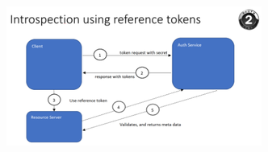 
![Introspection](https://github.com/damienbod/aspnetcore-standup-authn-authz/blob/main/images/api_introspection.png)
